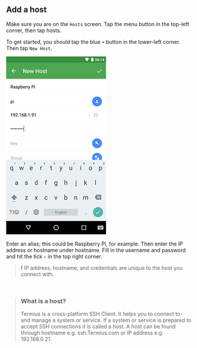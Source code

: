 ## Add a host

Make sure you are on the `Hosts` screen. Tap the menu button in the top-left corner, then tap hosts.

To get started, you should tap the blue `+` button in the lower-left corner. Then tap `New Host`.

![New Host](../../.images/screenshots/ssh-android-config.png)

Enter an alias; this could be Raspberry Pi, for example. Then enter the IP address or hostname under hostname. Fill in the username and password and hit the tick `✓` in the top right corner.

> **!** IP address, hostname, and credentials are unique to the host you connect with.

<br>

> ### What is a host?
> Termius is a cross-platform SSH Client. It helps you to connect to- and manage a system or service. If a system or service is prepared to accept SSH connections it is called a host. A host can be found through hostname e.g. ssh.Termius.com or IP address e.g. 192.168.0.21. 
